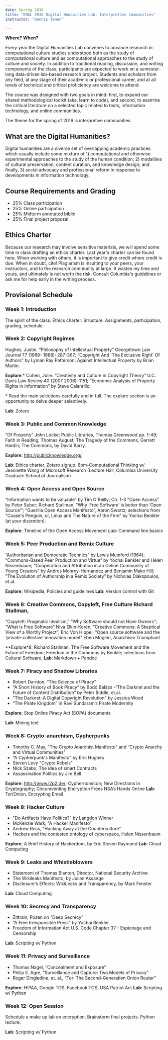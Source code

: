 ```yaml
---
date: Spring 2016
title: "ENGL 3915 Digital Humanities Lab: Interpretive Communities"
instructor: "Dennis Tenen"

---
```


**Where?** 
**When?** 

Every year the Digital Humanities Lab convenes to advance research in
computational culture studies understood both as the study of computational
culture and as computational approaches to the study of culture and society.
In addition to traditional reading, discussion, and writing components of the
class, participants are expected to work on a semester-long data-driven
lab-based research project. Students and scholars from any field, at any stage
of their academic or professional career, and at all levels of technical and
critical proficiency are welcome to attend.

The course was designed with two goals in mind: first, to expand our shared
methodological toolkit (aka, learn to code), and second, to examine the
critical literature on a selected topic related to texts, information
technology, and online communities. 

The theme for the spring of 2016 is interpretive communities.

## What are the Digital Humanities?

Digital humanities are a diverse set of overlapping academic practices which
usually include some mixture of 1) computational and otherwise experimental
approaches to the study of the human condition; 2) modalities of cultural
preservation, content curation, and knowledge design; and finally, 3) social
advocacy and professional reform in response to developments in information
technology.

## Course Requirements and Grading

- 25% Class participation
- 25% Online participation
- 25% Midterm annotated biblio
- 25% Final project proposal

## Ethics Charter

Because our research may involve sensitive materials, we will spend some time
in class drafting an ethics charter. Last year's charter can be found here.
When working with others, it is important to give credit where credit is due.
When in doubt, cite! Plagiarism is insulting to your peers, your instructors,
and to the research community at large. It wastes my time and yours, and
ultimately is not worth the risk. Consult Columbia's guidelines or ask me for
help early in the writing process.

## Provisional Schedule

### Week 1: Introduction

The spirit of the class. Ethics charter. Structure. Assignments,
participation, grading, schedule.

### Week 2: Copyright Regimes

Hughes, Justin. “Philosophy of Intellectual Property” Georgetown Law Journal
77 (1989- 1988): 287-367; “Copyright And `The Exclusive Right' Of Authors” by
Lyman Ray Patterson; Against Intellectual Property by Brian Martin.

**Explore**:\* Cohen, Julie. “Creativity and Culture in Copyright Theory” U.C.
Davis Law Review 40 (2007 2006): 1151; “Economic Analysis of Property Rights
in Information” by Steve Calanrillo;  

\* Read the main selections carefully and in full. The explore section is an opportunity to delve deeper selectively.

**Lab**: Zotero

### Week 3:  Public and Common Knowledge

“Of Property” John Locke; Public Libraries, Thomas Greenwood pp. 1-49; Faith
in Reading, Thomas August; The Tragedy of the Commons, Garrett Hardin; The
Commons, by David Barry.

**Explore**: http://publicknowledge.org/

**Lab**: Ethics charter. Zotero signup. 6pm-Computational Thinking w/ Jeannette Wang of Microsoft Research (Lecture Hall, Columbia University Graduate School of Journalism)

### Week 4: Open Access and Open Source

“Information wants to be valuable” by Tim O'Reilly;  Ch. 1-3 "Open Access" by
Peter Suber; Richard Stallman, “Why ‘Free Software’ is better than ‘Open
Source’”; “Guerilla Open Access Manifesto”, Aaron Swartz; selections from
"Coase's Penguin, or, Linux and The Nature of the Firm” by Yochai Benkler (at
your discretion).

**Explore**: Timeline of the Open Access Movement
*Lab*: Command line basics

### Week 5: Peer Production and Remix Culture

“Authoritarian and Democratic Technics” by Lewis Mumford (1964);
“Commons-Based Peer Production and Virtue” by Yochai Benkler and Helen
Nissenbaum; “Cooperation and Attribution in an Online Community of Young
Creators” by Andres Monroy-Hernandez and Benjamin Mako Hill; “The Evolution of
Authorship in a Remix Society” by Nicholas Diakopoulos, et.al.

**Explore**: Wikipedia, Policies and guidelines
**Lab**:  Version control with Git

### Week 6: Creative Commons, Copyleft, Free Culture Richard Stallman,

“Copyleft: Pragmatic Idealism,” “Why Software should not Have Owners”; “What
is Free Software” Niva Elkin-Koren, “Creative Commons: A Skeptical View of a
Worthy Project”; Eric Von Hippel, "Open source software and the
‘private-collective’ innovation model" Eben Moglen, Anarchism Triumphant

**Explore*8: Richard Stallman, The Free Software Movement and the Future of Freedom; Freedom in the Commons by Benkle; selections from Cultural Software, 
**Lab**:  Markdown + Pandoc

### Week 7: Piracy and Shadow Libraries

- Robert Darnton, “The Science of Piracy”
- “A Short History of Book Piracy” by Bodó Balázs -“The Darknet and the Future
  of Content Distribution” by Peter Biddle, et.al. 
- "The Darknet: A Digital Copyright Revolution" by Jessica Wood
- “The Pirate Kingdom” in Ravi Sundaram’s Pirate Modernity

**Explore**:  Stop Online Piracy Act (SOPA) documents

**Lab**: Mining text

### Week 8: Crypto-anarchism, Cypherpunks

- Timothy C. May, "The Crypto Anarchist Manifesto" and “Crypto Anarchy and Virtual Communities”
-  “A Cypherpunk's Manifesto" by Eric Hughes
- Steven Levy "Crypto Rebels"
- Nick Szabo, The idea of smart Contracts
- Assassination Politics by Jim Bell

**Explore**:  http://www.i2p2.de/; Cyphernomicon; New Directions in Cryptography; Circumventing Encryption Frees NSA’s Hands Online
**Lab**: Tor/Onion, Encrypting Email

### Week 8: Hacker Culture

- "Do Artifacts Have Politics?" by Langdon Winner
- McKenzie Wark, “A Hacker Manifesto”
- Andrew Ross, "Hacking Away at the Counterculture"
- Hackers and the contested ontology of cyberspace, Helen Nissenbaum

**Explore**: A Brief History of Hackerdom, by Eric Steven Raymond
**Lab**:  Cloud Computing

### Week 9: Leaks and Whistleblowers 

- Statement of Thomas Blanton, Director, National Security Archive
- The Wikileaks Manifesto, by Julian Assange
- Disclosure's Effects: WikiLeaks and Transparency, by Mark Fenster

**Lab**:  Cloud Computing 

### Week 10: Secrecy and Transparency

- Zittrain; Pozen on “Deep Secrecy”
- “A Free Irresponsible Press” by Yochai Benkler
- Freedom of Information Act U.S. Code Chapter 37 - Espionage and Censorship

**Lab**:  Scripting w/ Python

### Week 11: Privacy and Surveillance

- Thomas Nagel, “Concealment and Exposure”
- Philip E. Agre, “Surveillance and Capture: Two Models of Privacy”
- Roger Dingledine, et. al., “Tor: The Second-Generation Onion Router”

**Explore**: HIPAA, Google TOS, Facebook TOS, USA Patriot Act
**Lab**:  Scripting w/ Python

### Week 12: Open Session

Schedule a make up lab on encryption. Brainstorm final projects. Python
lecture.

**Lab**:  Scripting w/ Python
